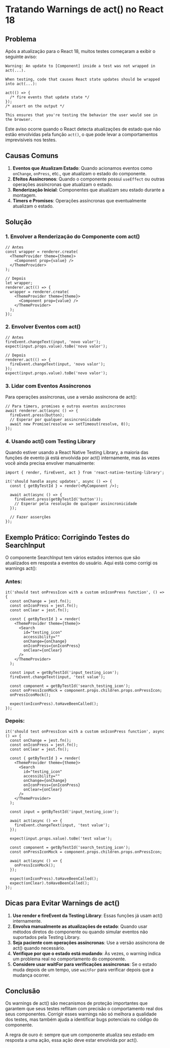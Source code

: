 # Tratando Warnings de act() no React 18

## Problema

Após a atualização para o React 18, muitos testes começaram a exibir o seguinte aviso:

```
Warning: An update to [Component] inside a test was not wrapped in act(...).

When testing, code that causes React state updates should be wrapped into act(...):

act(() => {
  /* fire events that update state */
});
/* assert on the output */

This ensures that you're testing the behavior the user would see in the browser.
```

Este aviso ocorre quando o React detecta atualizações de estado que não estão envolvidas pela função `act()`, o que pode levar a comportamentos imprevisíveis nos testes.

## Causas Comuns

1. **Eventos que Atualizam Estado**: Quando acionamos eventos como `onChange`, `onPress`, etc., que atualizam o estado do componente.
2. **Efeitos Assíncronos**: Quando o componente possui `useEffect` ou outras operações assíncronas que atualizam o estado.
3. **Renderização Inicial**: Componentes que atualizam seu estado durante a montagem.
4. **Timers e Promises**: Operações assíncronas que eventualmente atualizam o estado.

## Solução

### 1. Envolver a Renderização do Componente com act()

```tsx
// Antes
const wrapper = renderer.create(
  <ThemeProvider theme={theme}>
    <Component prop={value} />
  </ThemeProvider>
);

// Depois
let wrapper;
renderer.act(() => {
  wrapper = renderer.create(
    <ThemeProvider theme={theme}>
      <Component prop={value} />
    </ThemeProvider>
  );
});
```

### 2. Envolver Eventos com act()

```tsx
// Antes
fireEvent.changeText(input, 'novo valor');
expect(input.props.value).toBe('novo valor');

// Depois
renderer.act(() => {
  fireEvent.changeText(input, 'novo valor');
});
expect(input.props.value).toBe('novo valor');
```

### 3. Lidar com Eventos Assíncronos

Para operações assíncronas, use a versão assíncrona de act():

```tsx
// Para timers, promises e outros eventos assíncronos
await renderer.act(async () => {
  fireEvent.press(button);
  // Esperar por qualquer assincronicidade
  await new Promise(resolve => setTimeout(resolve, 0));
});
```

### 4. Usando act() com Testing Library

Quando estiver usando a React Native Testing Library, a maioria das funções de evento já está envolvida por act() internamente, mas às vezes você ainda precisa envolver manualmente:

```tsx
import { render, fireEvent, act } from 'react-native-testing-library';

it('should handle async updates', async () => {
  const { getByTestId } = render(<MyComponent />);
  
  await act(async () => {
    fireEvent.press(getByTestId('button'));
    // Esperar pela resolução de qualquer assincronicidade
  });
  
  // Fazer asserções
});
```

## Exemplo Prático: Corrigindo Testes do SearchInput

O componente SearchInput tem vários estados internos que são atualizados em resposta a eventos do usuário. Aqui está como corrigi os warnings act():

### Antes:

```tsx
it('should test onPressIcon with a custom onIconPress function', () => {
  const onChange = jest.fn();
  const onIconPress = jest.fn();
  const onClear = jest.fn();

  const { getByTestId } = render(
    <ThemeProvider theme={theme}>
      <Search
        id="testing_icon"
        accessibility=""
        onChange={onChange}
        onIconPress={onIconPress}
        onClear={onClear}
      />
    </ThemeProvider>
  );

  const input = getByTestId('input_testing_icon');
  fireEvent.changeText(input, 'test value');
  
  const component = getByTestId('search_testing_icon');
  const onPressIconMock = component.props.children.props.onPressIcon;
  onPressIconMock();
  
  expect(onIconPress).toHaveBeenCalled();
});
```

### Depois:

```tsx
it('should test onPressIcon with a custom onIconPress function', async () => {
  const onChange = jest.fn();
  const onIconPress = jest.fn();
  const onClear = jest.fn();

  const { getByTestId } = render(
    <ThemeProvider theme={theme}>
      <Search
        id="testing_icon"
        accessibility=""
        onChange={onChange}
        onIconPress={onIconPress}
        onClear={onClear}
      />
    </ThemeProvider>
  );

  const input = getByTestId('input_testing_icon');
  
  await act(async () => {
    fireEvent.changeText(input, 'test value');
  });
  
  expect(input.props.value).toBe('test value');
  
  const component = getByTestId('search_testing_icon');
  const onPressIconMock = component.props.children.props.onPressIcon;
  
  await act(async () => {
    onPressIconMock();
  });
  
  expect(onIconPress).toHaveBeenCalled();
  expect(onClear).toHaveBeenCalled();
});
```

## Dicas para Evitar Warnings de act()

1. **Use render e fireEvent da Testing Library**: Essas funções já usam act() internamente.
2. **Envolva manualmente as atualizações de estado**: Quando usar métodos diretos do componente ou quando simular eventos não suportados pela Testing Library.
3. **Seja paciente com operações assíncronas**: Use a versão assíncrona de act() quando necessário.
4. **Verifique por que o estado está mudando**: Às vezes, o warning indica um problema real no comportamento do componente.
5. **Considere usar waitFor para verificações assíncronas**: Se o estado muda depois de um tempo, use `waitFor` para verificar depois que a mudança ocorrer.

## Conclusão

Os warnings de act() são mecanismos de proteção importantes que garantem que seus testes reflitam com precisão o comportamento real dos seus componentes. Corrigir esses warnings não só melhora a qualidade dos testes, mas também ajuda a identificar bugs potenciais no código do componente.

A regra de ouro é: sempre que um componente atualiza seu estado em resposta a uma ação, essa ação deve estar envolvida por act(). 